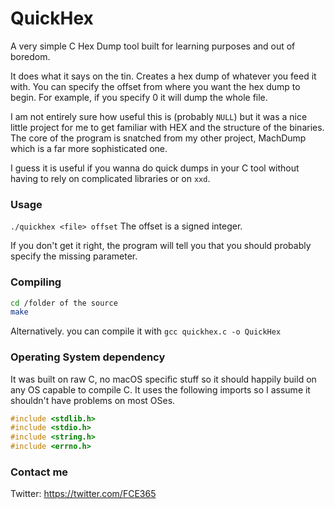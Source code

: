# QuickHex
A very simple C Hex Dump tool built for learning purposes and out of boredom.

It does what it says on the tin. Creates a hex dump of whatever you feed it with. You can specify the offset from where you want the hex dump to begin. For example, if you specify 0 it will dump the whole file. 

I am not entirely sure how useful this is (probably `NULL`) but it was a nice little project for me to get familiar with HEX and the structure of the binaries. The core of the program is snatched from my other project, MachDump which is a far more sophisticated one. 

I guess it is useful if you wanna do quick dumps in your C tool without having to rely on complicated libraries or on `xxd`.

### Usage
`./quickhex <file> offset`
The offset is a signed integer.

If you don't get it right, the program will tell you that you should probably specify the missing parameter.

### Compiling
```bash
cd /folder of the source
make
```
Alternatively. you can compile it with `gcc quickhex.c -o QuickHex`

### Operating System dependency
It was built on raw C, no macOS specific stuff so it should happily build on any OS capable to compile C.
It uses the following imports so I assume it shouldn't have problems on most OSes.

```c
#include <stdlib.h>
#include <stdio.h>
#include <string.h>
#include <errno.h>
```
### Contact me
Twitter: https://twitter.com/FCE365
